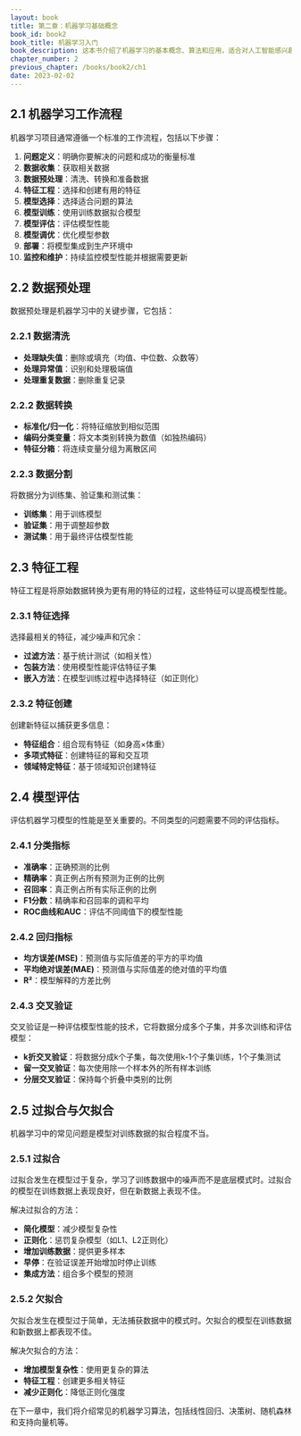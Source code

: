 ```yaml
---
layout: book
title: 第二章：机器学习基础概念
book_id: book2
book_title: 机器学习入门
book_description: 这本书介绍了机器学习的基本概念、算法和应用，适合对人工智能感兴趣的读者。
chapter_number: 2
previous_chapter: /books/book2/ch1
date: 2023-02-02
---
```


## 2.1 机器学习工作流程

机器学习项目通常遵循一个标准的工作流程，包括以下步骤：

1. **问题定义**：明确你要解决的问题和成功的衡量标准
2. **数据收集**：获取相关数据
3. **数据预处理**：清洗、转换和准备数据
4. **特征工程**：选择和创建有用的特征
5. **模型选择**：选择适合问题的算法
6. **模型训练**：使用训练数据拟合模型
7. **模型评估**：评估模型性能
8. **模型调优**：优化模型参数
9. **部署**：将模型集成到生产环境中
10. **监控和维护**：持续监控模型性能并根据需要更新

## 2.2 数据预处理

数据预处理是机器学习中的关键步骤，它包括：

### 2.2.1 数据清洗

- **处理缺失值**：删除或填充（均值、中位数、众数等）
- **处理异常值**：识别和处理极端值
- **处理重复数据**：删除重复记录

### 2.2.2 数据转换

- **标准化/归一化**：将特征缩放到相似范围
- **编码分类变量**：将文本类别转换为数值（如独热编码）
- **特征分箱**：将连续变量分组为离散区间

### 2.2.3 数据分割

将数据分为训练集、验证集和测试集：
- **训练集**：用于训练模型
- **验证集**：用于调整超参数
- **测试集**：用于最终评估模型性能

## 2.3 特征工程

特征工程是将原始数据转换为更有用的特征的过程，这些特征可以提高模型性能。

### 2.3.1 特征选择

选择最相关的特征，减少噪声和冗余：
- **过滤方法**：基于统计测试（如相关性）
- **包装方法**：使用模型性能评估特征子集
- **嵌入方法**：在模型训练过程中选择特征（如正则化）

### 2.3.2 特征创建

创建新特征以捕获更多信息：
- **特征组合**：组合现有特征（如身高×体重）
- **多项式特征**：创建特征的幂和交互项
- **领域特定特征**：基于领域知识创建特征

## 2.4 模型评估

评估机器学习模型的性能是至关重要的。不同类型的问题需要不同的评估指标。

### 2.4.1 分类指标

- **准确率**：正确预测的比例
- **精确率**：真正例占所有预测为正例的比例
- **召回率**：真正例占所有实际正例的比例
- **F1分数**：精确率和召回率的调和平均
- **ROC曲线和AUC**：评估不同阈值下的模型性能

### 2.4.2 回归指标

- **均方误差(MSE)**：预测值与实际值差的平方的平均值
- **平均绝对误差(MAE)**：预测值与实际值差的绝对值的平均值
- **R²**：模型解释的方差比例

### 2.4.3 交叉验证

交叉验证是一种评估模型性能的技术，它将数据分成多个子集，并多次训练和评估模型：

- **k折交叉验证**：将数据分成k个子集，每次使用k-1个子集训练，1个子集测试
- **留一交叉验证**：每次使用除一个样本外的所有样本训练
- **分层交叉验证**：保持每个折叠中类别的比例

## 2.5 过拟合与欠拟合

机器学习中的常见问题是模型对训练数据的拟合程度不当。

### 2.5.1 过拟合

过拟合发生在模型过于复杂，学习了训练数据中的噪声而不是底层模式时。过拟合的模型在训练数据上表现良好，但在新数据上表现不佳。

解决过拟合的方法：
- **简化模型**：减少模型复杂性
- **正则化**：惩罚复杂模型（如L1、L2正则化）
- **增加训练数据**：提供更多样本
- **早停**：在验证误差开始增加时停止训练
- **集成方法**：组合多个模型的预测

### 2.5.2 欠拟合

欠拟合发生在模型过于简单，无法捕获数据中的模式时。欠拟合的模型在训练数据和新数据上都表现不佳。

解决欠拟合的方法：
- **增加模型复杂性**：使用更复杂的算法
- **特征工程**：创建更多相关特征
- **减少正则化**：降低正则化强度

在下一章中，我们将介绍常见的机器学习算法，包括线性回归、决策树、随机森林和支持向量机等。 